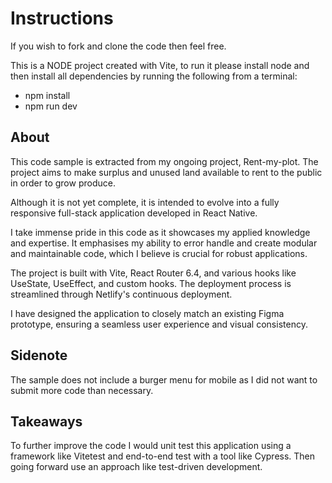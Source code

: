 
# Instructions

If you wish to fork and clone the code then feel free. 

This is a NODE project created with Vite, to run it please install node and then install all dependencies by running the following from a terminal:

- npm install
- npm run dev

## About

This code sample is extracted from my ongoing project, Rent-my-plot. The project aims to make surplus and unused land available to rent to the public in order to grow produce. 

Although it is not yet complete, it is intended to evolve into a fully responsive full-stack application developed in React Native.

I take immense pride in this code as it showcases my applied knowledge and expertise. It emphasises my ability to error handle and create modular and maintainable code, which I believe is crucial for robust applications.

The project is built with Vite, React Router 6.4, and various hooks like UseState, UseEffect, and custom hooks. The deployment process is streamlined through Netlify's continuous deployment.

I have designed the application to closely match an existing Figma prototype, ensuring a seamless user experience and visual consistency.

## Sidenote
The sample does not include a burger menu for mobile as I did not want to submit more code than necessary.

## Takeaways

To further improve the code I would unit test this application using a framework like Vitetest and end-to-end test with a tool like Cypress. Then going forward use an approach like test-driven development.




